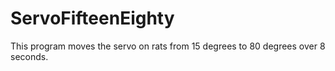 # ServoFifteenEighty
This program moves the servo on rats from 15 degrees to 80 degrees over 8 seconds.
